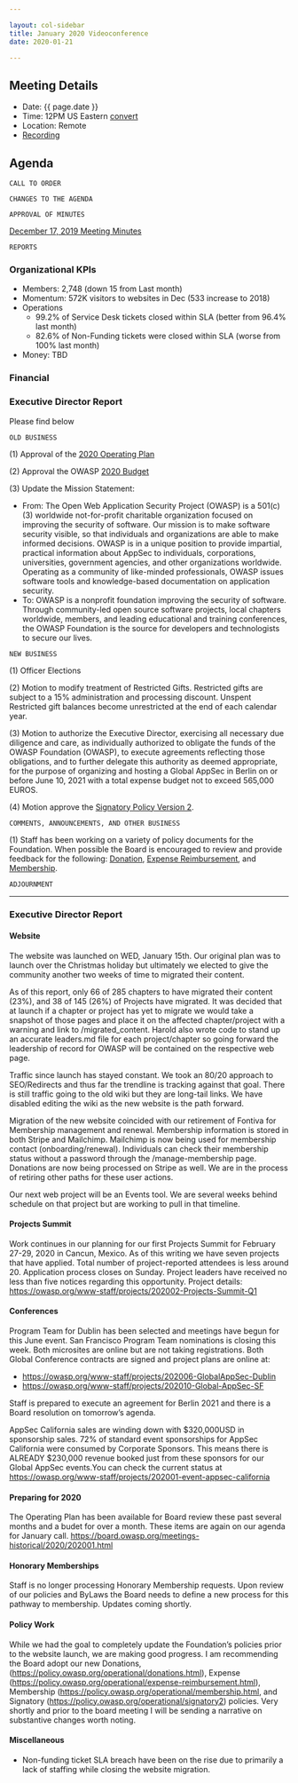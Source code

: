 ```yaml
---

layout: col-sidebar
title: January 2020 Videoconference
date: 2020-01-21

---
```


## Meeting Details
- Date: {{ page.date }}
- Time: 12PM US Eastern [convert](https://www.timeanddate.com/worldclock/meetingdetails.html?year=2020&month=1&day=21&hour=17&min=0&sec=0&p1=16&p2=919&p3=78&p4=136&p5=137&p6=176&p7=179)
- Location: Remote
- [Recording](https://youtu.be/VsHcbFQCkXo)

## Agenda

```
CALL TO ORDER
```
<!-- 
Board Members
- Gary Robinson, Grant Ongers, Martin Knobloch, Owen Pendlebury, Richard Greenberg, Sherif Mansour, Vandana Verma Sehgal

Guests
Mike McCamon, Tom Pappas, Dawn Aitken, Emily Berman, Harold Blankenship, Lisa Jones, Sibah Poede, Kelly Santalucia
-->

```
CHANGES TO THE AGENDA
```

```
APPROVAL OF MINUTES
```
[December 17, 2019 Meeting Minutes](/meetings-historical/2019/201912)

```
REPORTS
```
### Organizational KPIs
- Members: 2,748 (down 15 from Last month)
- Momentum: 572K visitors to websites in Dec (533 increase to 2018)
- Operations
  - 99.2% of Service Desk tickets closed within SLA (better from 96.4% last month)
  - 82.6% of Non-Funding tickets were closed within SLA (worse from 100% last month)
-  Money: TBD

### Financial

### Executive Director Report
Please find below
```
OLD BUSINESS
```
(1) Approval of the [2020 Operating Plan](/www-staff/operating-plan/2020)

(2) Approval the OWASP [2020 Budget](/www-staff/budget/2020)

(3) Update the Mission Statement:
- From: The Open Web Application Security Project (OWASP) is a 501(c)(3) worldwide not-for-profit charitable organization focused on improving the security of software. Our mission is to make software security visible, so that individuals and organizations are able to make informed decisions. OWASP is in a unique position to provide impartial, practical information about AppSec to individuals, corporations, universities, government agencies, and other organizations worldwide. Operating as a community of like-minded professionals, OWASP issues software tools and knowledge-based documentation on application security.
- To: OWASP is a nonprofit foundation improving the security of software. Through community-led open source software projects, local chapters worldwide, members, and leading educational and training conferences, the OWASP Foundation is the source for developers and technologists to secure our lives.

```
NEW BUSINESS
```
(1) Officer Elections

(2) Motion to modify treatment of Restricted Gifts. Restricted gifts are subject to a 15% administration and processing discount. Unspent Restricted gift balances become unrestricted at the end of each calendar year.

(3) Motion to authorize the Executive Director, exercising all necessary due diligence and care, as individually authorized to obligate the funds of the OWASP Foundation (OWASP), to execute agreements reflecting those obligations, and to further delegate this authority as deemed appropriate, for the purpose of organizing and hosting a Global AppSec in Berlin on or before June 10, 2021 with a total expense budget not to exceed 565,000 EUROS.

(4) Motion approve the [Signatory Policy Version 2](https://policy.owasp.org/operational/signatory2).

```
COMMENTS, ANNOUNCEMENTS, AND OTHER BUSINESS
```
(1) Staff has been working on a variety of policy documents for the Foundation. When possible the Board is encouraged to review and provide feedback for the following: [Donation](https://policy.owasp.org/operational/donations), [Expense Reimbursement](https://policy.owasp.org/operational/expense-reimbursement), and [Membership](https://policy.owasp.org/operational/membership). 

```
ADJOURNMENT
```

***

### Executive Director Report

#### Website

The website was launched on WED, January 15th. Our original plan was to launch over the Christmas holiday but ultimately we elected to give the community another two weeks of time to migrated their content.

As of this report, only 66 of 285 chapters to have migrated their content (23%), and 38 of 145 (26%) of Projects have migrated.  It was decided that at launch if a chapter or project has yet to migrate we would take a snapshot of those pages and place it on the affected chapter/project with a warning and link to /migrated_content.  Harold also wrote code to stand up an accurate leaders.md file for each project/chapter so going forward the leadership of record for OWASP will be contained on the respective web page.

Traffic since launch has stayed constant. We took an 80/20 approach to SEO/Redirects and thus far the trendline is tracking against that goal. There is still traffic going to the old wiki but they are long-tail links. We have disabled editing the wiki as the new website is the path forward.

Migration of the new website coincided with our retirement of Fontiva for Membership management and renewal. Membership information is stored in both Stripe and Mailchimp. Mailchimp is now being used for membership contact (onboarding/renewal). Individuals can check their membership status without a password through the /manage-membership page.  Donations are now being processed on Stripe as well. We are in the process of retiring other paths for these user actions.

Our next web project will be an Events tool. We are several weeks behind schedule on that project but are working to pull in that timeline.

#### Projects Summit

Work continues in our planning for our first Projects Summit for February 27-29, 2020 in Cancun, Mexico. As of this writing we have seven projects that have applied. Total number of project-reported attendees is less around 20. Application process closes on Sunday. Project leaders have received no less than five notices regarding this opportunity. Project details: https://owasp.org/www-staff/projects/202002-Projects-Summit-Q1

#### Conferences

Program Team for Dublin has been selected and meetings have begun for this June event. San Francisco Program Team nominations is closing this week.  Both microsites are online but are not taking registrations. Both Global Conference contracts are signed and project plans are online at:

- https://owasp.org/www-staff/projects/202006-GlobalAppSec-Dublin
- https://owasp.org/www-staff/projects/202010-Global-AppSec-SF

Staff is prepared to execute an agreement for Berlin 2021 and there is a Board resolution on tomorrow’s agenda.

AppSec California sales are winding down with $320,000USD in sponsorship sales.  72% of standard event sponsorships for AppSec California were consumed by Corporate Sponsors. This means there is ALREADY $230,000 revenue booked just from these sponsors for our Global AppSec events.You can check the current status at https://owasp.org/www-staff/projects/202001-event-appsec-california
 
#### Preparing for 2020
The Operating Plan has been available for Board review these past several months and a budet for over a month. These items are again on our agenda for January call. https://board.owasp.org/meetings-historical/2020/202001.html

#### Honorary Memberships

Staff is no longer processing Honorary Membership requests. Upon review of our policies and ByLaws the Board needs to define a new process for this pathway to membership.  Updates coming shortly.

#### Policy Work
While we had the goal to completely update the Foundation’s policies prior to the website launch, we are making good progress.  I am recommending the Board adopt our new Donations, (https://policy.owasp.org/operational/donations.html), Expense (https://policy.owasp.org/operational/expense-reimbursement.html), Membership (https://policy.owasp.org/operational/membership.html, and Signatory (https://policy.owasp.org/operational/signatory2) policies.  Very shortly and prior to the board meeting I will be sending a narrative on substantive changes worth noting.

#### Miscellaneous
- Non-funding ticket SLA breach have been on the rise due to primarily a lack of staffing while closing the website migration. 
